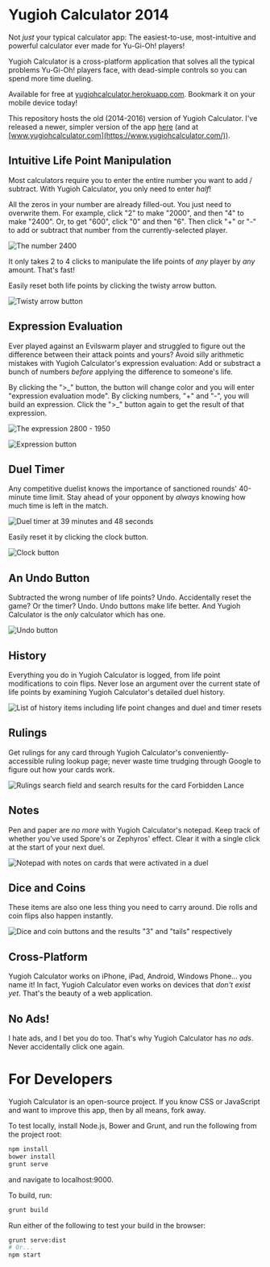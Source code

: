 Yugioh Calculator 2014
======================

Not *just* your typical calculator app: The easiest-to-use, most-intuitive and
powerful calculator ever made for Yu-Gi-Oh! players!

Yugioh Calculator is a cross-platform application that solves all the typical
problems Yu-Gi-Oh! players face, with dead-simple controls so you can spend more
time dueling.

Available for free at
[yugiohcalculator.herokuapp.com](http://yugiohcalculator.herokuapp.com/). Bookmark it on
your mobile device today!

This repository hosts the old (2014-2016) version of Yugioh Calculator.  I've
released a newer, simpler version of the
app [here](https://github.com/jacksonrayhamilton/yugioh-calculator-2016) (and
at [www.yugiohcalculator.com](https://www.yugiohcalculator.com/)).

Intuitive Life Point Manipulation
---------------------------------

Most calculators require you to enter the entire number you want to add /
subtract. With Yugioh Calculator, you only need to enter *half*!

All the zeros in your number are already filled-out. You just need to overwrite
them. For example, click "2" to make "2000", and then "4" to make "2400". Or, to
get "600", click "0" and then "6". Then click "+" or "-" to add or subtract that
number from the currently-selected player.

![The number 2400](resources/images/screenshots/2400.png)

It only takes 2 to 4 clicks to manipulate the life points of *any* player
by *any* amount. That's fast!

Easily reset both life points by clicking the twisty arrow button.

![Twisty arrow button](resources/images/screenshots/reset-button.png)

Expression Evaluation
---------------------

Ever played against an Evilswarm player and struggled to figure out the
difference between their attack points and yours? Avoid silly arithmetic
mistakes with Yugioh Calculator's expression evaluation: Add or substract a
bunch of numbers *before* applying the difference to someone's life.

By clicking the ">\_" button, the button will change color and you will enter
"expression evaluation mode". By clicking numbers, "+" and "-", you will build
an expression. Click the ">\_" button again to get the result of that expression.

![The expression 2800 - 1950](resources/images/screenshots/2800-1950.png)

![Expression button](resources/images/screenshots/expression-button.png)

Duel Timer
----------

Any competitive duelist knows the importance of sanctioned rounds' 40-minute
time limit. Stay ahead of your opponent by *always* knowing how much time is
left in the match.

![Duel timer at 39 minutes and 48 seconds](resources/images/screenshots/timer.png)

Easily reset it by clicking the clock button.

![Clock button](resources/images/screenshots/timer-button.png)

An Undo Button
--------------

Subtracted the wrong number of life points? Undo. Accidentally reset the game?
Or the timer? Undo. Undo buttons make life better. And Yugioh Calculator is the
*only* calculator which has one.

![Undo button](resources/images/screenshots/undo-button.png)

History
-------

Everything you do in Yugioh Calculator is logged, from life point modifications
to coin flips. Never lose an argument over the current state of life points by
examining Yugioh Calculator's detailed duel history.

![List of history items including life point changes and duel and timer resets](resources/images/screenshots/history.png)

Rulings
-------

Get rulings for any card through Yugioh Calculator's conveniently-accessible
ruling lookup page; never waste time trudging through Google to figure out how
your cards work.

![Rulings search field and search results for the card Forbidden Lance](resources/images/screenshots/rulings.png)

Notes
-----

Pen and paper are *no more* with Yugioh Calculator's notepad. Keep track of
whether you've used Spore's or Zephyros' effect. Clear it with a single click at
the start of your next duel.

![Notepad with notes on cards that were activated in a duel](resources/images/screenshots/notes.png)

Dice and Coins
--------------

These items are also one less thing you need to carry around. Die rolls and coin
flips also happen instantly.

![Dice and coin buttons and the results "3" and "tails" respectively](resources/images/screenshots/random.png)

Cross-Platform
--------------

Yugioh Calculator works on iPhone, iPad, Android, Windows Phone... you name it!
In fact, Yugioh Calculator even works on devices that *don't exist yet*. That's
the beauty of a web application.

No Ads!
-------

I hate ads, and I bet you do too. That's why Yugioh Calculator has *no
ads*. Never accidentally click one again.

For Developers
==============

Yugioh Calculator is an open-source project. If you know CSS or JavaScript and
want to improve this app, then by all means, fork away.

To test locally, install Node.js, Bower and Grunt, and run the following from the
project root:

```bash
npm install
bower install
grunt serve
```

and navigate to localhost:9000.

To build, run:

```bash
grunt build
```

Run either of the following to test your build in the browser:

```bash
grunt serve:dist
# Or...
npm start
```
